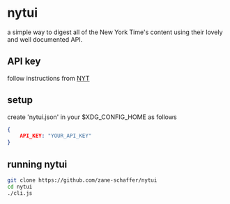 # nytui
a simple way to digest all of the New York Time's content using their lovely and well documented API.

## API key

follow instructions from [NYT](https://developer.nytimes.com/get-started)

## setup

create 'nytui.json' in your $XDG_CONFIG_HOME as follows

```json
{
    API_KEY: "YOUR_API_KEY"
}
```

## running nytui

```bash
git clone https://github.com/zane-schaffer/nytui
cd nytui
./cli.js
```
